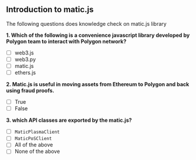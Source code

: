 ## Introduction to matic.js
The following questions does knowledge check on matic.js library

**1. Which of the following is a convenience javascript library developed by Polygon team to interact with Polygon network?**
- [ ] web3.js
- [ ] web3.py
- [ ] matic.js
- [ ] ethers.js 

**2. Matic.js is useful in moving assets from Ethereum to Polygon and back using fraud proofs.**
- [ ] True
- [ ] False

**3. which API classes are exported by the matic.js?**
- [ ] `MaticPlasmaClient`
- [ ] `MaticPoSClient`
- [ ] All of the above
- [ ] None of the above
